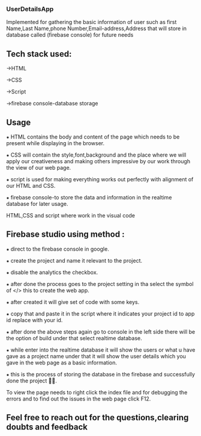 ### UserDetailsApp
Implemented for gathering the basic information of user such as first Name,Last Name,phone Number,Email-address,Address that will store in database called (firebase console) for future needs 

## Tech stack used:

→HTML

→CSS

→Script

→firebase console-database storage 

## Usage

⁕ HTML contains the body and content of the page which needs to be present while displaying in the browser.

⁕ CSS will contain the style,font,background and the place where we will apply our creativeness and making others impressive by our work through the view of our web page.

⁕ script is used for making everything works out perfectly with alignment of our HTML and CSS.

⁕ firebase console-to store the data and information in the realtime database for later usage.

HTML,CSS and script where work in the visual code 

##  Firebase studio using method :

⁕ direct to the firebase console in google.

⁕ create the project and name it relevant to the project. 

⁕ disable the analytics the checkbox.

⁕ after done the process goes to the project setting in tha select the symbol of </> this to create the web app.

⁕ after created it will give set of code with some keys.

⁕ copy that and paste it in the script where it indicates your project id to app id replace with your id.

⁕ after done the above steps again go to console in the left side there will be the option of build under that select realtime database.

⁕ while enter into the realtime database it will show the users or what u have gave as a project name under that it will show the user details which you gave in the web page as a basic information.

⁕ this is the process of storing the database in the firebase and successfully done the project 🎉🎉.

 To view the page needs to right click the index file and for debugging the errors and to find out the issues in the web page click F12.

## Feel free to reach out for the questions,clearing doubts and feedback
